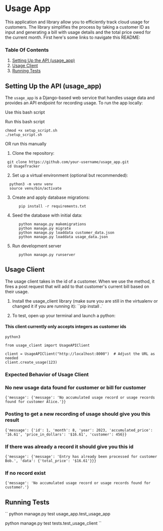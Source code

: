 # Usage App

This application and library allow you to efficiently track cloud usage for customers. The library simplifies the process by taking a customer ID as input and generating a bill with usage details and the total price owed for the current month. First here's some links to navigate this README:

### Table Of Contents
1. [Setting Up the API (usage_app)](#setting-up-the-api-usage_app-manually)
2. [Usage Client](#usage-client)
3. [Running Tests](#running-tests)

## Setting Up the API (usage_app) 

The `usage_app` is a Django-based web service that handles usage data and provides an API endpoint for recording usage. To run the app locally:

Use this bash script

   Run this bash script
   ```
   chmod +x setup_script.sh
   ./setup_script.sh
   ```

OR run this manually

1. Clone the repository:
  ```
   git clone https://github.com/your-username/usage_app.git
   cd UsageTracker
  ```

2. Set up a virtual environment (optional but recommended):
  ```
    python3 -m venv venv
    source venv/bin/activate
  ```

3. Create and apply database migrations:
   ```
      pip install -r requirements.txt
   ```

4. Seed the database with initial data:

   ```
      python manage.py makemigrations 
      python manage.py migrate
      python manage.py loaddata customer_data.json
      python manage.py loaddata usage_data.json
   ```

5. Run development server 
   ```
      python manage.py runserver
   ```

## Usage Client

The usage client takes in the id of a customer. When we use the method, it fires a post request that will add to that customer's current bill based on their usage.

1. Install the usage_client library (make sure you are still in the virtualenv or changed it if you are running it):
   ``pip install .`

2. To test, open up your terminal and launch a python:

#### This client currently only accepts integers as customer ids

```
python3
```

```
from usage_client import UsageAPIClient

client = UsageAPIClient("http://localhost:8000")  # Adjust the URL as needed
client.create_usage(123)

```

### Expected Behavior of Usage Client

### No new usage data found for customer or bill for customer

``
{'message': {'message': 'No accumulated usage record or usage records found for customer Alice.'}}
``

### Posting to get a new recording of usage should give you this result

``
{'message': {'id': 1, 'month': 8, 'year': 2023, 'accumulated_price': '16.61', 'price_in_dollars': '$16.61', 'customer': 456}}
``

### If there was already a record it should give you this id

``
{'message': {'message': 'Entry has already been processed for customer Bob.', 'data': {'total_price': '$16.61'}}}
``

### If no record exist

``
{'message': 'No accumulated usage record or usage records found for customer.'}
``

## Running Tests

``
python manage.py test usage_app.test_usage_app

python manage.py test tests.test_usage_client
``